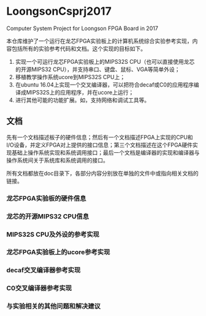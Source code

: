# LoongsonCsprj2017
Computer System Project for Loongson FPGA Board in 2017

本仓库维护了一个运行在龙芯FPGA实验板上的计算机系统综合实验参考实现，内容包括所有的实验参考代码和文档。这个实现的目标如下。

1. 实现一个可运行龙芯FPGA实验板上的MIPS32S CPU（也可以直接使用龙芯的开源MIPS32 CPU），并支持串口、键盘、鼠标、VGA等简单外设；
2. 移植教学操作系统ucore到MIPS32S CPU上；
3. 在ubuntu 16.04上实现一个交叉编译器，可以把符合decaf或C0的应用程序编译成MIPS32S上的应用程序，并在ucore上运行；
4. 进行其他可能的功能扩展。如，支持网络和调试工具等。

## 文档

先有一个文档描述板子的硬件信息；然后有一个文档描述FPGA上实现的CPU和I/O设备，并定义FPGA对上提供的接口信息；第三个文档描述在这个FPGA硬件实现基础上操作系统实现和系统调用接口；最后一个文档是编译器的实现和编译器与操作系统间关于系统库和系统调用的接口。

所有文档都放在doc目录下，各部分内容分别放在单独的文件中或指向相关文档的链接。

### 龙芯FPGA实验板的硬件信息

### 龙芯的开源MIPS32 CPU信息

### MIPS32S CPU及外设的参考实现

### 龙芯FPGA实验板上的ucore参考实现

### decaf交叉编译器参考实现

### C0交叉编译器参考实现

### 与实验相关的其他问题和解决建议


